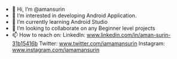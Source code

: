 - 👋 Hi, I’m @amansurin
- 👀 I’m interested in developing Android Application.
- 🌱 I’m currently learning Android Studio
- 💞️ I’m looking to collaborate on any Beginner level projects
- 📫 How to reach on:
                      LinkedIn: www.linkedin.com/in/aman-surin-31b15416b
                      Twitter: www.twitter.com/iamamansurin
                      Instagram: www.instagram.com/iamamansurin
<!---
amansurin/amansurin is a ✨ special ✨ repository because its `README.md` (this file) appears on your GitHub profile.
You can click the Preview link to take a look at your changes.
--->
